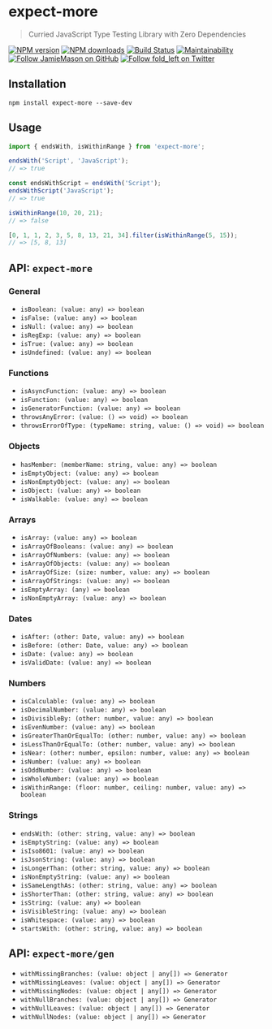 # expect-more

> Curried JavaScript Type Testing Library with Zero Dependencies

[![NPM version](http://img.shields.io/npm/v/expect-more.svg?style=flat-square)](https://www.npmjs.com/package/expect-more)
[![NPM downloads](http://img.shields.io/npm/dm/expect-more.svg?style=flat-square)](https://www.npmjs.com/package/expect-more)
[![Build Status](http://img.shields.io/travis/JamieMason/expect-more/master.svg?style=flat-square)](https://travis-ci.org/JamieMason/expect-more)
[![Maintainability](https://api.codeclimate.com/v1/badges/9f4abbef97ae0d23d97e/maintainability)](https://codeclimate.com/github/JamieMason/expect-more/maintainability)
[![Follow JamieMason on GitHub](https://img.shields.io/github/followers/JamieMason.svg?style=social&label=Follow)](https://github.com/JamieMason)
[![Follow fold_left on Twitter](https://img.shields.io/twitter/follow/fold_left.svg?style=social&label=Follow)](https://twitter.com/fold_left)

## Installation

```
npm install expect-more --save-dev
```

## Usage

```js
import { endsWith, isWithinRange } from 'expect-more';

endsWith('Script', 'JavaScript');
// => true

const endsWithScript = endsWith('Script');
endsWithScript('JavaScript');
// => true

isWithinRange(10, 20, 21);
// => false

[0, 1, 1, 2, 3, 5, 8, 13, 21, 34].filter(isWithinRange(5, 15));
// => [5, 8, 13]
```

## API: `expect-more`

### General

- `isBoolean: (value: any) => boolean`
- `isFalse: (value: any) => boolean`
- `isNull: (value: any) => boolean`
- `isRegExp: (value: any) => boolean`
- `isTrue: (value: any) => boolean`
- `isUndefined: (value: any) => boolean`

### Functions

- `isAsyncFunction: (value: any) => boolean`
- `isFunction: (value: any) => boolean`
- `isGeneratorFunction: (value: any) => boolean`
- `throwsAnyError: (value: () => void) => boolean`
- `throwsErrorOfType: (typeName: string, value: () => void) => boolean`

### Objects

- `hasMember: (memberName: string, value: any) => boolean`
- `isEmptyObject: (value: any) => boolean`
- `isNonEmptyObject: (value: any) => boolean`
- `isObject: (value: any) => boolean`
- `isWalkable: (value: any) => boolean`

### Arrays

- `isArray: (value: any) => boolean`
- `isArrayOfBooleans: (value: any) => boolean`
- `isArrayOfNumbers: (value: any) => boolean`
- `isArrayOfObjects: (value: any) => boolean`
- `isArrayOfSize: (size: number, value: any) => boolean`
- `isArrayOfStrings: (value: any) => boolean`
- `isEmptyArray: (any) => boolean`
- `isNonEmptyArray: (value: any) => boolean`

### Dates

- `isAfter: (other: Date, value: any) => boolean`
- `isBefore: (other: Date, value: any) => boolean`
- `isDate: (value: any) => boolean`
- `isValidDate: (value: any) => boolean`

### Numbers

- `isCalculable: (value: any) => boolean`
- `isDecimalNumber: (value: any) => boolean`
- `isDivisibleBy: (other: number, value: any) => boolean`
- `isEvenNumber: (value: any) => boolean`
- `isGreaterThanOrEqualTo: (other: number, value: any) => boolean`
- `isLessThanOrEqualTo: (other: number, value: any) => boolean`
- `isNear: (other: number, epsilon: number, value: any) => boolean`
- `isNumber: (value: any) => boolean`
- `isOddNumber: (value: any) => boolean`
- `isWholeNumber: (value: any) => boolean`
- `isWithinRange: (floor: number, ceiling: number, value: any) => boolean`

### Strings

- `endsWith: (other: string, value: any) => boolean`
- `isEmptyString: (value: any) => boolean`
- `isIso8601: (value: any) => boolean`
- `isJsonString: (value: any) => boolean`
- `isLongerThan: (other: string, value: any) => boolean`
- `isNonEmptyString: (value: any) => boolean`
- `isSameLengthAs: (other: string, value: any) => boolean`
- `isShorterThan: (other: string, value: any) => boolean`
- `isString: (value: any) => boolean`
- `isVisibleString: (value: any) => boolean`
- `isWhitespace: (value: any) => boolean`
- `startsWith: (other: string, value: any) => boolean`

## API: `expect-more/gen`

- `withMissingBranches: (value: object | any[]) => Generator`
- `withMissingLeaves: (value: object | any[]) => Generator`
- `withMissingNodes: (value: object | any[]) => Generator`
- `withNullBranches: (value: object | any[]) => Generator`
- `withNullLeaves: (value: object | any[]) => Generator`
- `withNullNodes: (value: object | any[]) => Generator`
